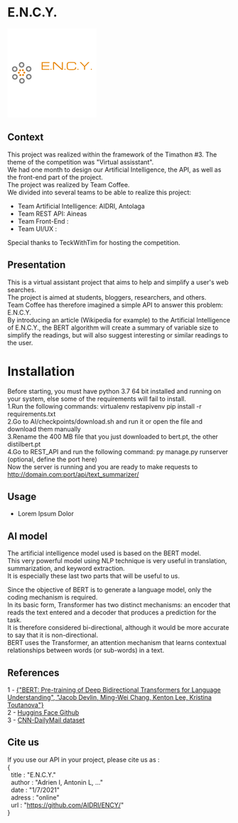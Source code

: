 # E.N.C.Y.

![ENCY_logo](/assets/ency_logo.png)

## Context

This project was realized within the framework of the Timathon #3. The theme of the competition was "Virtual assisstant".  
We had one month to design our Artificial Intelligence, the API, as well as the front-end part of the project.  
The project was realized by Team Coffee.  
We divided into several teams to be able to realize this project:  
- Team Artificial Intelligence: AIDRI, Antolaga  
- Team REST API: Aineas  
- Team Front-End :  
- Team UI/UX :  

Special thanks to TeckWithTim for hosting the competition.

## Presentation

This is a virtual assistant project that aims to help and simplify a user's web searches.  
The project is aimed at students, bloggers, researchers, and others.  
Team Coffee has therefore imagined a simple API to answer this problem: E.N.C.Y.  
By introducing an article (Wikipedia for example) to the Artificial Intelligence of E.N.C.Y., the BERT algorithm will create a summary of variable size to simplify the readings, but will also suggest interesting or similar readings to the user.

# Installation
Before starting, you must have python 3.7 64 bit installed and running on your system, else some of the
requirements will fail to install.          
1.Run the following commands: virtualenv restapivenv pip install -r requirements.txt            
2.Go to AI/checkpoints/download.sh and run it or open the file and download them manually           
3.Rename the 400 MB file that you just downloaded to bert.pt, the other distilbert.pt          
4.Go to REST_API and run the following command: py manage.py runserver (optional, define the port here)         
Now the server is running and you are ready to make requests to http://domain.com:port/api/text_summarizer/


## Usage

- Lorem Ipsum Dolor

## AI model

The artificial intelligence model used is based on the BERT model.  
This very powerful model using NLP technique is very useful in translation, summarization, and keyword extraction.  
It is especially these last two parts that will be useful to us.  

Since the objective of BERT is to generate a language model, only the coding mechanism is required.  
In its basic form, Transformer has two distinct mechanisms: an encoder that reads the text entered and a decoder that produces a prediction for the task.  
It is therefore considered bi-directional, although it would be more accurate to say that it is non-directional.  
BERT uses the Transformer, an attention mechanism that learns contextual relationships between words (or sub-words) in a text.

## References

1 - [{"BERT: Pre-training of Deep Bidirectional Transformers for Language Understanding", "Jacob Devlin, Ming-Wei Chang, Kenton Lee, Kristina Toutanova"}](https://arxiv.org/pdf/1810.04805.pdf)  
2 - [Huggins Face Github](https://github.com/huggingface/transformers)  
3 - [CNN-DailyMail dataset](https://github.com/JafferWilson/Process-Data-of-CNN-DailyMail)  

## Cite us  

If you use our API in your project, please cite us as :  
{  
&nbsp;&nbsp;title : "E.N.C.Y."  
&nbsp;&nbsp;author : "Adrien I, Antonin L, ..."  
&nbsp;&nbsp;date : "1/7/2021"  
&nbsp;&nbsp;adress : "online"  
&nbsp;&nbsp;url : "https://github.com/AIDRI/ENCY/"  
}
